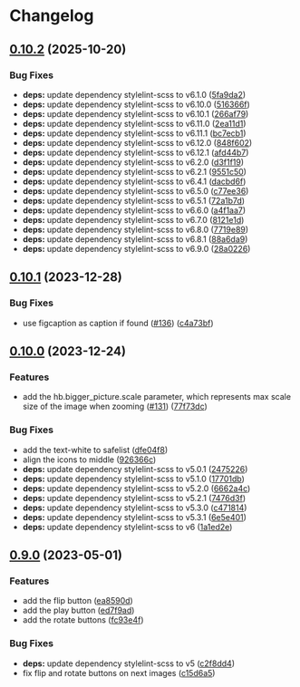 # Changelog

## [0.10.2](https://github.com/hbstack/bigger-picture/compare/v0.10.1...v0.10.2) (2025-10-20)


### Bug Fixes

* **deps:** update dependency stylelint-scss to v6.1.0 ([5fa9da2](https://github.com/hbstack/bigger-picture/commit/5fa9da285e7aa3e3c5eefb7614b99cc1d05a230f))
* **deps:** update dependency stylelint-scss to v6.10.0 ([516366f](https://github.com/hbstack/bigger-picture/commit/516366f11e075b4eee83dbee76ab1c2721ed241c))
* **deps:** update dependency stylelint-scss to v6.10.1 ([266af79](https://github.com/hbstack/bigger-picture/commit/266af79e995c032621381b1f2695a329a139eba8))
* **deps:** update dependency stylelint-scss to v6.11.0 ([2ea11d1](https://github.com/hbstack/bigger-picture/commit/2ea11d11ed26c1607a4ca343eeea1adc93f8f3bd))
* **deps:** update dependency stylelint-scss to v6.11.1 ([bc7ecb1](https://github.com/hbstack/bigger-picture/commit/bc7ecb13858a7f680ad03603be22482f48f7954e))
* **deps:** update dependency stylelint-scss to v6.12.0 ([848f602](https://github.com/hbstack/bigger-picture/commit/848f602633f532b48fa6d120758faa748c4a5648))
* **deps:** update dependency stylelint-scss to v6.12.1 ([afd44b7](https://github.com/hbstack/bigger-picture/commit/afd44b7c0776334bef4d0f07786c939c577053ff))
* **deps:** update dependency stylelint-scss to v6.2.0 ([d3f1f19](https://github.com/hbstack/bigger-picture/commit/d3f1f19ce01a9f71d7e6ff5f08c2b84b9d919e84))
* **deps:** update dependency stylelint-scss to v6.2.1 ([9551c50](https://github.com/hbstack/bigger-picture/commit/9551c50950ef8bbc7bdb3d4a4db34936791a2a18))
* **deps:** update dependency stylelint-scss to v6.4.1 ([dacbd6f](https://github.com/hbstack/bigger-picture/commit/dacbd6f4969443e53160e44fb632399c8b3e2f3b))
* **deps:** update dependency stylelint-scss to v6.5.0 ([c77ee36](https://github.com/hbstack/bigger-picture/commit/c77ee3634f7022abd48d00d55343890e2ff3e8df))
* **deps:** update dependency stylelint-scss to v6.5.1 ([72a1b7d](https://github.com/hbstack/bigger-picture/commit/72a1b7d20cef066662b9f928786bfc9d8090d75d))
* **deps:** update dependency stylelint-scss to v6.6.0 ([a4f1aa7](https://github.com/hbstack/bigger-picture/commit/a4f1aa767e09aa973d99d657fd431817a422fec8))
* **deps:** update dependency stylelint-scss to v6.7.0 ([8121e1d](https://github.com/hbstack/bigger-picture/commit/8121e1de485de2828086dad3682572cda6e6d5c3))
* **deps:** update dependency stylelint-scss to v6.8.0 ([7719e89](https://github.com/hbstack/bigger-picture/commit/7719e89963f675327bc3291ad6c1d5efede6947a))
* **deps:** update dependency stylelint-scss to v6.8.1 ([88a6da9](https://github.com/hbstack/bigger-picture/commit/88a6da99b95fea7bae19fc5c30f45aca536408ba))
* **deps:** update dependency stylelint-scss to v6.9.0 ([28a0226](https://github.com/hbstack/bigger-picture/commit/28a0226df25657b536538cd05e6d70ba452ab477))

## [0.10.1](https://github.com/hbstack/bigger-picture/compare/v0.10.0...v0.10.1) (2023-12-28)


### Bug Fixes

* use figcaption as caption if found ([#136](https://github.com/hbstack/bigger-picture/issues/136)) ([c4a73bf](https://github.com/hbstack/bigger-picture/commit/c4a73bf7be539ff2d75e07e4ff119e26665ea4c8))

## [0.10.0](https://github.com/hbstack/bigger-picture/compare/v0.9.0...v0.10.0) (2023-12-24)


### Features

* add the hb.bigger_picture.scale parameter, which represents max scale size of the image when zooming ([#131](https://github.com/hbstack/bigger-picture/issues/131)) ([77f73dc](https://github.com/hbstack/bigger-picture/commit/77f73dc9a9764780ccc1ea6a9da467657b6a4a9d))


### Bug Fixes

* add the text-white to safelist ([dfe04f8](https://github.com/hbstack/bigger-picture/commit/dfe04f8f2c473d237a353980cae41b927f539224))
* align the icons to middle ([926366c](https://github.com/hbstack/bigger-picture/commit/926366c4ef253d43ee8df475d96e830ba3c10019))
* **deps:** update dependency stylelint-scss to v5.0.1 ([2475226](https://github.com/hbstack/bigger-picture/commit/2475226746f41ffdcc50ebd458bc704bd56e86a4))
* **deps:** update dependency stylelint-scss to v5.1.0 ([17701db](https://github.com/hbstack/bigger-picture/commit/17701db67a36cba6681bcdad78e165cd529c4fbb))
* **deps:** update dependency stylelint-scss to v5.2.0 ([6662a4c](https://github.com/hbstack/bigger-picture/commit/6662a4c3637cff0c9ed946e33c4fa290881cf6be))
* **deps:** update dependency stylelint-scss to v5.2.1 ([7476d3f](https://github.com/hbstack/bigger-picture/commit/7476d3fabdaa44de339823e60f1031348008c391))
* **deps:** update dependency stylelint-scss to v5.3.0 ([c471814](https://github.com/hbstack/bigger-picture/commit/c471814da93298e79e033e8b28f7874d7aad33dc))
* **deps:** update dependency stylelint-scss to v5.3.1 ([6e5e401](https://github.com/hbstack/bigger-picture/commit/6e5e401100420fd0974a80f7ec86ad81571160a1))
* **deps:** update dependency stylelint-scss to v6 ([1a1ed2e](https://github.com/hbstack/bigger-picture/commit/1a1ed2e4c2fdf16ae8f2f17a0dba3c39dc9e4b9d))

## [0.9.0](https://github.com/hbstack/bigger-picture/compare/v0.8.0...v0.9.0) (2023-05-01)


### Features

* add the flip button ([ea8590d](https://github.com/hbstack/bigger-picture/commit/ea8590dbc42123cb93607d126ee8ff35ea3682c8))
* add the play button ([ed7f9ad](https://github.com/hbstack/bigger-picture/commit/ed7f9ad8a10e66ebc7d50daf54487a19976f0b04))
* add the rotate buttons ([fc93e4f](https://github.com/hbstack/bigger-picture/commit/fc93e4f66823d57136284298ab145f60e58df2dd))


### Bug Fixes

* **deps:** update dependency stylelint-scss to v5 ([c2f8dd4](https://github.com/hbstack/bigger-picture/commit/c2f8dd4eb3ce21d6a76e2ea4ac5757fae2379430))
* fix flip and rotate buttons on next images ([c15d6a5](https://github.com/hbstack/bigger-picture/commit/c15d6a5260a299a088f6b2c4cb737386c67eba45))
